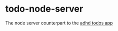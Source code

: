 # todo-node-server

The node server counterpart to the [adhd todos app](https://github.com/achalagarwal/adhd_todos)
